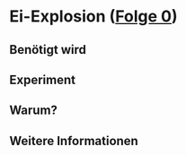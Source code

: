 # Ei-Explosion ([Folge 0](http://minkorrekt.de/methodisch-inkorrekt-folge-01-ei-explosion/))

## Benötigt wird

## Experiment

## Warum?

## Weitere Informationen